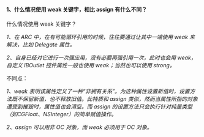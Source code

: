 #### 1、什么情况使用 weak 关键字，相比 assign 有什么不同？

什么情况使用 weak 关键字？

*1、在 ARC 中，在有可能循环引用的时候，往往要通过让其中一端使用 weak 来解决，比如 Delegate 属性。*

*2、自身已经对它进行一次强应用，没有必要再强引用一次，此时也会用 weak，自定义 IBOutlet 控件属性一般也使用 weak；当然也可以使用 strong。*

不同点：

*1、weak 表明该属性定义了一种“非拥有关系”。为这种属性设置新值时，设置方法既不保留新值，也不释放旧值。此特质和 assign 类似，然而当属性所指的对象遭受到摧毁时，属性值也会清空。而 assign 的设置方法只会执行针对纯量类型（如CGFloat、NSInteger）的简单赋值操作。*

*2、assign 可以用非 OC 对象，而 weak 必须用于 OC 对象。*
